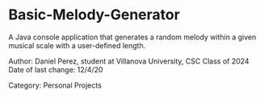 # Basic-Melody-Generator
 A Java console application that generates a random melody within a given musical scale with a user-defined length. 

 Author: Daniel Perez, student at Villanova University, CSC Class of 2024
 <br>Date of last change: 12/4/20
 
 Category: Personal Projects
 
